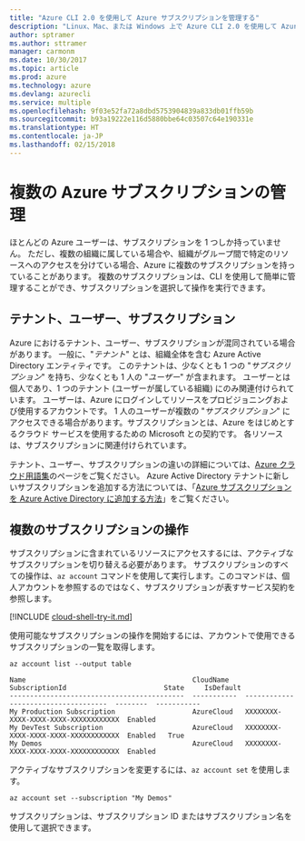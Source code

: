 ```yaml
---
title: "Azure CLI 2.0 を使用して Azure サブスクリプションを管理する"
description: "Linux、Mac、または Windows 上で Azure CLI 2.0 を使用して Azure サブスクリプションを管理します。"
author: sptramer
ms.author: sttramer
manager: carmonm
ms.date: 10/30/2017
ms.topic: article
ms.prod: azure
ms.technology: azure
ms.devlang: azurecli
ms.service: multiple
ms.openlocfilehash: 9f03e52fa72a8dbd5753904839a833db01ffb59b
ms.sourcegitcommit: b93a19222e116d5880bbe64c03507c64e190331e
ms.translationtype: HT
ms.contentlocale: ja-JP
ms.lasthandoff: 02/15/2018
---
```

# <a name="manage-multiple-azure-subscriptions"></a>複数の Azure サブスクリプションの管理

ほとんどの Azure ユーザーは、サブスクリプションを 1 つしか持っていません。 ただし、複数の組織に属している場合や、組織がグループ間で特定のリソースへのアクセスを分けている場合、Azure に複数のサブスクリプションを持っていることがあります。 複数のサブスクリプションは、CLI を使用して簡単に管理することができ、サブスクリプションを選択して操作を実行できます。

## <a name="tenants-users-and-subscriptions"></a>テナント、ユーザー、サブスクリプション

Azure におけるテナント、ユーザー、サブスクリプションが混同されている場合があります。 一般に、"_テナント_" とは、組織全体を含む Azure Active Directory エンティティです。 このテナントは、少なくとも 1 つの "_サブスクリプション_" を持ち、少なくとも 1 人の "_ユーザー_" が含まれます。 ユーザーとは個人であり、1 つのテナント (ユーザーが属している組織) にのみ関連付けられています。 ユーザーは、Azure にログインしてリソースをプロビジョニングおよび使用するアカウントです。 1 人のユーザーが複数の "_サブスクリプション_" にアクセスできる場合があります。サブスクリプションとは、Azure をはじめとするクラウド サービスを使用するための Microsoft との契約です。 各リソースは、サブスクリプションに関連付けられています。

テナント、ユーザー、サブスクリプションの違いの詳細については、[Azure クラウド用語集](/azure/azure-glossary-cloud-terminology)のページをご覧ください。
Azure Active Directory テナントに新しいサブスクリプションを追加する方法については、「[Azure サブスクリプションを Azure Active Directory に追加する方法](/azure/active-directory/active-directory-how-subscriptions-associated-directory)」をご覧ください。

## <a name="working-with-multiple-subscriptions"></a>複数のサブスクリプションの操作

サブスクリプションに含まれているリソースにアクセスするには、アクティブなサブスクリプションを切り替える必要があります。 サブスクリプションのすべての操作は、`az account` コマンドを使用して実行します。このコマンドは、個人アカウントを参照するのではなく、サブスクリプションが表すサービス契約を参照します。

[!INCLUDE [cloud-shell-try-it.md](includes/cloud-shell-try-it.md)]

使用可能なサブスクリプションの操作を開始するには、アカウントで使用できるサブスクリプションの一覧を取得します。

```azurecli-interactive
az account list --output table
```

```Output
Name                                         CloudName    SubscriptionId                        State     IsDefault
-------------------------------------------  -----------  ------------------------------------  --------  -----------
My Production Subscription                   AzureCloud   XXXXXXXX-XXXX-XXXX-XXXX-XXXXXXXXXXXX  Enabled
My DevTest Subscription                      AzureCloud   XXXXXXXX-XXXX-XXXX-XXXX-XXXXXXXXXXXX  Enabled   True
My Demos                                     AzureCloud   XXXXXXXX-XXXX-XXXX-XXXX-XXXXXXXXXXXX  Enabled
```

アクティブなサブスクリプションを変更するには、`az account set` を使用します。

```azurecli-interactive
az account set --subscription "My Demos"
```

サブスクリプションは、サブスクリプション ID またはサブスクリプション名を使用して選択できます。
